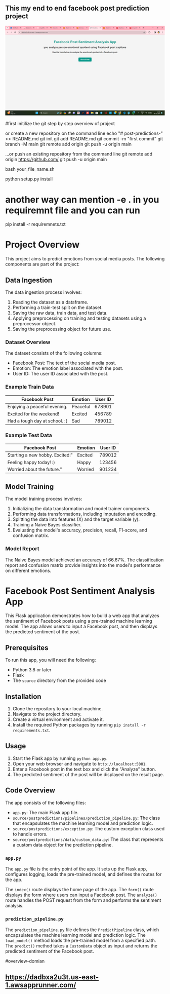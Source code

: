 ## This my end to end facebook post prediction project
![Alt text](https://raw.githubusercontent.com/vinay250/post-predictions-/main/photos/Screenshot%20(268).png)

#first initilize the git
step by step overview of project 



or create a new repository on the command line
echo "# post-predictions-" >> README.md
git init
git add README.md
git commit -m "first commit"
git branch -M main
git remote add origin 
git push -u origin main

…or push an existing repository from the command line
git remote add origin https://github.com/
git push -u origin main


bash your_file_name.sh


python setup.py install

# another way can mention  -e . in you requiremnt file and you can run

pip install -r requiremnets.txt

# Project Overview

This project aims to predict emotions from social media posts. The following components are part of the project:

## Data Ingestion

The data ingestion process involves:

1. Reading the dataset as a dataframe.
2. Performing a train-test split on the dataset.
3. Saving the raw data, train data, and test data.
4. Applying preprocessing on training and testing datasets using a preprocessor object.
5. Saving the preprocessing object for future use.

### Dataset Overview

The dataset consists of the following columns:

- Facebook Post: The text of the social media post.
- Emotion: The emotion label associated with the post.
- User ID: The user ID associated with the post.

### Example Train Data

| Facebook Post                      | Emotion  | User ID |
|------------------------------------|----------|---------|
| Enjoying a peaceful evening.       | Peaceful | 678901  |
| Excited for the weekend!            | Excited  | 456789  |
| Had a tough day at school. :(      | Sad      | 789012  |

### Example Test Data

| Facebook Post                       | Emotion  | User ID |
|-------------------------------------|----------|---------|
| Starting a new hobby. Excited!"     | Excited  | 789012  |
| Feeling happy today! :)             | Happy    | 123456  |
| Worried about the future."          | Worried  | 901234  |

## Model Training

The model training process involves:

1. Initializing the data transformation and model trainer components.
2. Performing data transformations, including imputation and encoding.
3. Splitting the data into features (X) and the target variable (y).
4. Training a Naive Bayes classifier.
5. Evaluating the model's accuracy, precision, recall, F1-score, and confusion matrix.

### Model Report

The Naive Bayes model achieved an accuracy of 66.67%. The classification report and confusion matrix provide insights into the model's performance on different emotions.



 # Facebook Post Sentiment Analysis App

This Flask application demonstrates how to build a web app that analyzes the sentiment of Facebook posts using a pre-trained machine learning model. The app allows users to input a Facebook post, and then displays the predicted sentiment of the post.

## Prerequisites

To run this app, you will need the following:

* Python 3.8 or later
* Flask
* The `source` directory from the provided code

## Installation

1. Clone the repository to your local machine.
2. Navigate to the project directory.
3. Create a virtual environment and activate it.
4. Install the required Python packages by running `pip install -r requirements.txt`.

## Usage

1. Start the Flask app by running `python app.py`.
2. Open your web browser and navigate to `http://localhost:5001`.
3. Enter a Facebook post in the text box and click the "Analyze" button.
4. The predicted sentiment of the post will be displayed on the result page.

## Code Overview

The app consists of the following files:

* `app.py`: The main Flask app file.
* `source/postpredictions/pipelines/prediction_pipeline.py`: The class that encapsulates the machine learning model and prediction logic.
* `source/postpredictions/exception.py`: The custom exception class used to handle errors.
* `source/postpredictions/data/custom_data.py`: The class that represents a custom data object for the prediction pipeline.

### `app.py`

The `app.py` file is the entry point of the app. It sets up the Flask app, configures logging, loads the pre-trained model, and defines the routes for the app.

The `index()` route displays the home page of the app. The `form()` route displays the form where users can input a Facebook post. The `analyze()` route handles the POST request from the form and performs the sentiment analysis.

### `prediction_pipeline.py`

The `prediction_pipeline.py` file defines the `PredictPipeline` class, which encapsulates the machine learning model and prediction logic. The `load_model()` method loads the pre-trained model from a specified path. The `predict()` method takes a `CustomData` object as input and returns the predicted sentiment of the Facebook post.

#overview-domian
## https://dadbxa2u3t.us-east-1.awsapprunner.com/



